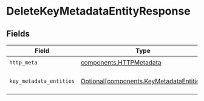 # DeleteKeyMetadataEntityResponse


## Fields

| Field                                                                                      | Type                                                                                       | Required                                                                                   | Description                                                                                |
| ------------------------------------------------------------------------------------------ | ------------------------------------------------------------------------------------------ | ------------------------------------------------------------------------------------------ | ------------------------------------------------------------------------------------------ |
| `http_meta`                                                                                | [components.HTTPMetadata](../../models/components/httpmetadata.md)                         | :heavy_check_mark:                                                                         | N/A                                                                                        |
| `key_metadata_entities`                                                                    | [Optional[components.KeyMetadataEntities]](../../models/components/keymetadataentities.md) | :heavy_minus_sign:                                                                         | a list of KeyMetadataEntity objects                                                        |